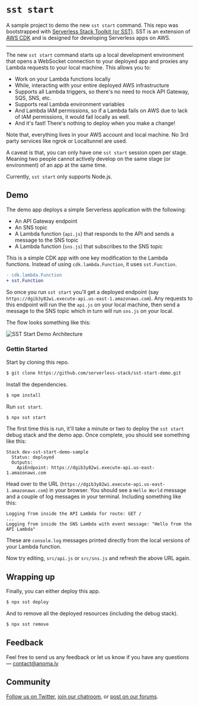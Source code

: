 # `sst start`

A sample project to demo the new `sst start` command. This repo was bootstrapped with [Serverless Stack Toolkit (or SST)](https://github.com/serverless-stack/serverless-stack). SST is an extension of [AWS CDK](https://aws.amazon.com/cdk/) and is designed for developing Serverless apps on AWS.

---

The new `sst start` command starts up a local development environment that opens a WebSocket connection to your deployed app and proxies any Lambda requests to your local machine. This allows you to:

- Work on your Lambda functions locally
- While, interacting with your entire deployed AWS infrastructure
- Supports all Lambda triggers, so there's no need to mock API Gateway, SQS, SNS, etc.
- Supports real Lambda environment variables
- And Lambda IAM permissions, so if a Lambda fails on AWS due to lack of IAM permissions, it would fail locally as well.
- And it's fast! There's nothing to deploy when you make a change!

Note that, everything lives in your AWS account and local machine. No 3rd party services like ngrok or Localtunnel are used.

A caveat is that, you can only have one `sst start` session open per stage. Meaning two people cannot actively develop on the same stage (or environment) of an app at the same time.

Currently, `sst start` only supports Node.js.

## Demo

The demo app deploys a simple Serverless application with the following:

- An API Gateway endpoint
- An SNS topic
- A Lambda function (`api.js`) that responds to the API and sends a message to the SNS topic
- A Lambda function (`sns.js`) that subscribes to the SNS topic

This is a simple CDK app with one key modification to the Lambda functions. Instead of using `cdk.lambda.Function`, it uses `sst.Function`.

``` diff
- cdk.lambda.Function
+ sst.Function
```

So once you run `sst start` you'll get a deployed endpoint (say `https://dgib3y82wi.execute-api.us-east-1.amazonaws.com`). Any requests to this endpoint will run the the `api.js` on your local machine, then send a message to the SNS topic which in turn will run `sns.js` on your local.

The flow looks something like this:

![SST Start Demo Architecture](https://raw.githubusercontent.com/serverless-stack/sst-start-demo/master/sst-start-demo-architecture.png)

### Gettin Started

Start by cloning this repo.

``` bash
$ git clone https://github.com/serverless-stack/sst-start-demo.git
```

Install the dependencies.

``` bash
$ npm install
```

Run `sst start`.

``` bash
$ npx sst start
```

The first time this is run, it'll take a minute or two to deploy the `sst start` debug stack and the demo app. Once complete, you should see something like this:

```
Stack dev-sst-start-demo-sample
  Status: deployed
  Outputs:
    ApiEndpoint: https://dgib3y82wi.execute-api.us-east-1.amazonaws.com
```

Head over to the URL (`https://dgib3y82wi.execute-api.us-east-1.amazonaws.com`) in your browser. You should see a `Hello World` message and a couple of log messages in your terminal. Including something like this:

```
Logging from inside the API Lambda for route: GET /
...
Logging from inside the SNS Lambda with event message: "Hello from the API Lambda"
```

These are `console.log` messages printed directly from the local versions of your Lambda function.

Now try editing, `src/api.js` or `src/sns.js` and refresh the above URL again.

## Wrapping up

Finally, you can either deploy this app.

``` bash
$ npx sst deploy
```

And to remove all the deployed resources (including the debug stack).

``` bash
$ npx sst remove
```

## Feedback

Feel free to send us any feedback or let us know if you have any questions — [contact@anoma.ly](mailto:contact@anoma.ly)

## Community

[Follow us on Twitter](https://twitter.com/ServerlessStack), [join our chatroom](https://gitter.im/serverless-stack/Lobby), or [post on our forums](https://discourse.serverless-stack.com).
